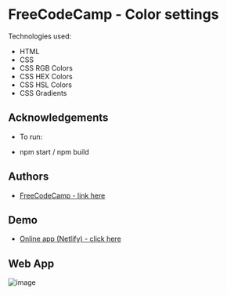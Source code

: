 # FreeCodeCamp - Color settings

Technologies used:

- HTML
- CSS
- CSS RGB Colors
- CSS HEX Colors
- CSS HSL Colors
- CSS Gradients

## Acknowledgements

- To run:

- npm start / npm build

## Authors

- [ FreeCodeCamp - link here ](https://www.freecodecamp.org/learn/2022/responsive-web-design/learn-css-colors-by-building-a-set-of-colored-markers/step-94)

## Demo

- [Online app (Netlify) - click here](https://magnificent-brioche-cbd12d.netlify.app/)

## Web App

![image](https://user-images.githubusercontent.com/63982700/210253147-598a97e8-d71d-4881-ba66-2e3ca3f81bf4.png)
